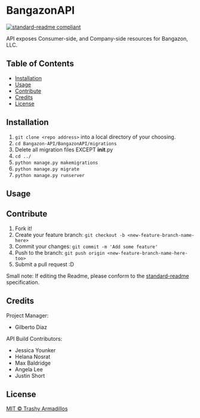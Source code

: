 # BangazonAPI
[![standard-readme compliant](https://img.shields.io/badge/readme%20style-standard-brightgreen.svg?style=flat-square)](https://github.com/RichardLitt/standard-readme)

API exposes Consumer-side, and Company-side resources for Bangazon, LLC.

## Table of Contents

- [Installation](#installation)
- [Usage](#usage)
- [Contribute](#contribute)
- [Credits](#credits)
- [License](#license)

## Installation
1. ```git clone <repo address>``` into a local directory of your choosing.
2. ```cd Bangazon-API/BangazonAPI/migrations```
3. Delete all migration files EXCEPT __init__.py
4. ```cd ../```
5. ```python manage.py makemigrations```
6. ```python manage.py migrate```
7. ```python manage.py runserver```

## Usage


## Contribute
1. Fork it!
2. Create your feature branch: 
```git checkout -b <new-feature-branch-name-here>```
3. Commit your changes: 
```git commit -m 'Add some feature'```
4. Push to the branch: 
```git push origin <new-feature-branch-name-here-too>```
5. Submit a pull request :D

Small note: If editing the Readme, please conform to the [standard-readme](https://github.com/RichardLitt/standard-readme) specification.

## Credits
Project Manager:
  - Gilberto Diaz

API Build Contributors:
  - Jessica Younker
  - Helana Nosrat
  - Max Baldridge
  - Angela Lee
  - Justin Short

## License
[MIT © Trashy Armadillos](./LICENSE)




